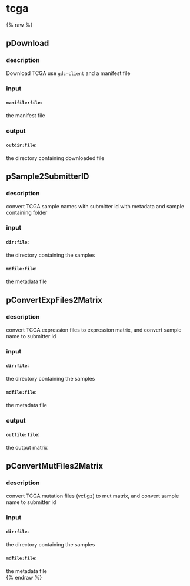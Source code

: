 # tcga
<!-- toc -->
{% raw %}

## pDownload

### description
Download TCGA use `gdc-client` and a manifest file

### input
#### `manifile:file`:
the manifest file  

### output
#### `outdir:file`:
the directory containing downloaded file  

## pSample2SubmitterID

### description
convert TCGA sample names with submitter id with metadata and sample containing folder

### input
#### `dir:file`:
the directory containing the samples  
#### `mdfile:file`:
the metadata file  

## pConvertExpFiles2Matrix

### description
convert TCGA expression files to expression matrix, and convert sample name to submitter id

### input
#### `dir:file`:
the directory containing the samples  
#### `mdfile:file`:
the metadata file  

### output
#### `outfile:file`:
the output matrix  

## pConvertMutFiles2Matrix

### description
convert TCGA mutation files (vcf.gz) to mut matrix, and convert sample name to submitter id

### input
#### `dir:file`:
the directory containing the samples  
#### `mdfile:file`:
the metadata file  
{% endraw %}
